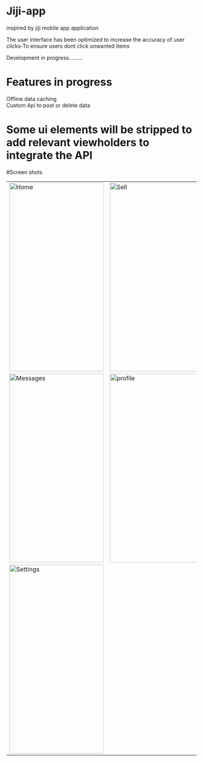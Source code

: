 # Jiji-app
inspired by jiji  mobile app application<br>

The user interface has been optimized to increase the accuracy of user clicks-To ensure users dont click unwanted items<br>

Development in progress.........
# Features in progress
Offline data caching <br>
Custom Api to post or delete data<br>

# Some ui elements will  be stripped to add relevant viewholders to integrate the API



#Screen shots


 <table>
  <tr>
    <td><img src="https://user-images.githubusercontent.com/78819932/215044239-b1c10dbc-7478-49c2-999f-8623feaecf84.png" alt="Home" style="width:250px;height:500px;"></td>
      <td><img src="https://user-images.githubusercontent.com/78819932/215044295-b96f91d6-4810-4598-98ca-f2bd4fcc5d0e.png" alt="Sell" style="width:250px;height:500px;"></td>
    
   
  </tr>
 
 <tr>
    <td><img src="https://user-images.githubusercontent.com/78819932/215044363-8a6f998c-254c-4acf-abf1-b6edd1bda997.png" alt="Messages" style="width:250px;height:500px;"></td>
      <td><img src="https://user-images.githubusercontent.com/78819932/215044405-d37ac33e-5fd2-46a8-8fa1-1fdec72a968f.png" alt="profile" style="width:250px;height:500px;"></td>
    
   
  </tr>
 
 
  
 <tr>
    <td><img src="https://user-images.githubusercontent.com/78819932/215044441-82dbbd08-2b38-4a6f-a133-93e434a2e89a.png" alt="Settings" style="width:250px;height:500px;"></td>
     
    
   
  </tr>
 
 
 
 
  
</table><br>

